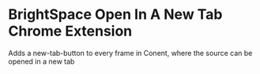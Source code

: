 # BrightSpace Open In A New Tab Chrome Extension
 Adds a new-tab-button to every frame in Conent, where the source can be opened in a new tab
